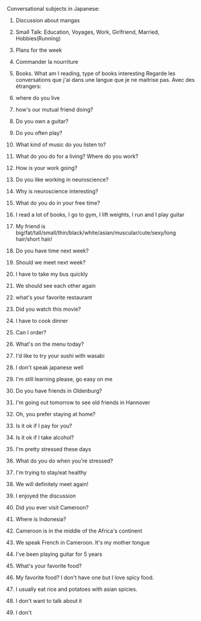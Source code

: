 Conversational subjects in Japanese:
1. Discussion about mangas
2. Small Talk: Education, Voyages, Work, Girlfriend, Married, Hobbies(Running)
3. Plans for the week
4. Commander la nourriture
5. Books. What am I reading, type of books interesting
Regarde les conversations que j'ai dans une langue que je ne maitrise pas. Avec des étrangers:

1. where do you live
2. how's our mutual friend doing?
3. Do you own a guitar?
4. Do you often play?
5. What kind of music do you listen to?
6. What do you do for a living? Where do you work?
7. How is your work going?
8. Do you like working in neuroscience?
9. Why is neuroscience interesting?
10. What do you do in your free time?
11. I read a lot of books, I go to gym, I lift weights, I run and I play guitar
12. My friend is big/fat/tall/small/thin/black/white/asian/muscular/cute/sexy/long hair/short hair/
13. Do you have time next week?
14. Should we meet next week?
15. I have to take my bus quickly
16. We should see each other again
17. what's your favorite restaurant
18. Did you watch this movie?
19. I have to cook dinner
20. Can I order?
21. What's on the menu today?
22. I'd like to try your sushi with wasabi
23. I don't speak japanese well
24. I'm still learning please, go easy on me
25. Do you have friends in Oldenburg?
26. I'm going out tomorrow to see old friends in Hannover
27. Oh, you prefer staying at home?
28. Is it ok if I pay for you?
29. Is it ok if I take alcohol?
30. I'm pretty stressed these days
31. What do you do when you're stressed?
32. I'm trying to stay/eat healthy
33. We will definitely meet again!
34. I enjoyed the discussion
35. Did you ever visit Cameroon?
36. Where is Indonesia?
37. Cameroon is in the middle of the Africa's continent
38. We speak French in Cameroon. It's my mother tongue
39. I've been playing guitar for 5 years
40. What's your favorite food?
41. My favorite food? I don't have one but I love spicy food.
42. I usually eat rice and potatoes with asian spicies.
43. I don't want to talk about it
44. I don't